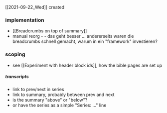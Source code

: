 [[2021-09-22_Wed]] created

### implementation
- [[Breadcrumbs on top of summary]]
- manual reorg - - das geht besser ... andererseits waren die breadcrumbs schnell gemacht, warum in ein "framework" investieren?

### scoping
- see [[Experiment with header block ids]], how the bible pages are set up

##### transcripts
- link to prev/next in series
- link to summary, probably between prev and next
- is the summary "above" or "below"?
- or have the series as a simple "Series: ..." line



